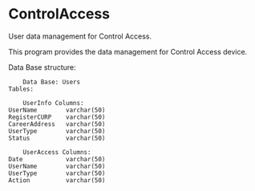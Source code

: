 # ControlAccess
User data management for Control Access.

This program provides the data management for Control Access device.

Data Base structure:

        Data Base: Users
    Tables:

        UserInfo Columns:
    UserName        varchar(50)
    RegisterCURP    varchar(50)
    CareerAddress   varchar(50)
    UserType        varchar(50)
    Status          varchar(50)

        UserAccess Columns:
    Date            varchar(50)
    UserName        varchar(50)
    UserType        varchar(50)
    Action          varchar(50)